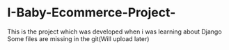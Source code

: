 # I-Baby-Ecommerce-Project-
This is the project which was developed when i was learning about Django 
Some files are missing in the git(Will upload later)
